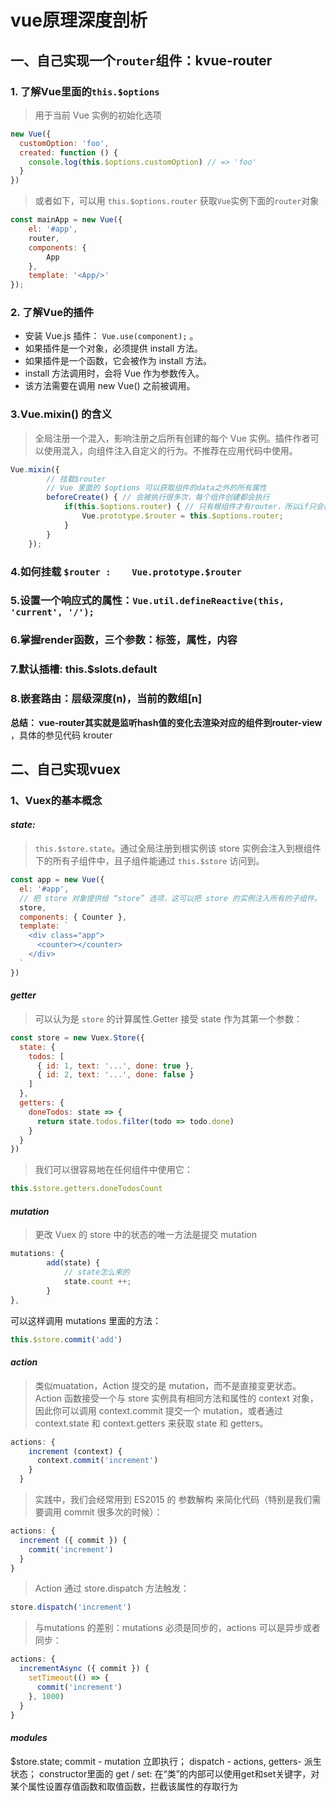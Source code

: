 # vue原理深度剖析
## 一、自己实现一个`router`组件：kvue-router
### 1. 了解Vue里面的`this.$options`

> 用于当前 Vue 实例的初始化选项
```javascript
new Vue({
  customOption: 'foo',
  created: function () {
    console.log(this.$options.customOption) // => 'foo'
  }
})
```
> 或者如下，可以用 `this.$options.router` 获取`Vue`实例下面的`router`对象

```javascript
const mainApp = new Vue({
    el: '#app',
    router,
    components: {
        App
    },
    template: '<App/>'
});
```

### 2. 了解Vue的插件
 - 安装 Vue.js 插件： `Vue.use(component);` 。
 - 如果插件是一个对象，必须提供 install 方法。
 - 如果插件是一个函数，它会被作为 install 方法。
 - install 方法调用时，会将 Vue 作为参数传入。
 - 该方法需要在调用 new Vue() 之前被调用。
 
### 3.Vue.mixin() 的含义
> 全局注册一个混入，影响注册之后所有创建的每个 Vue 实例。插件作者可以使用混入，向组件注入自定义的行为。不推荐在应用代码中使用。

```javascript
Vue.mixin({
        // 挂载$router
        // Vue 里面的 $options 可以获取组件的data之外的所有属性
        beforeCreate() { // 会被执行很多次，每个组件创建都会执行
            if(this.$options.router) { // 只有根组件才有router，所以if只会被执行一次
                Vue.prototype.$router = this.$options.router;
            }
        }
    });
```

### 4.如何挂载 `$router :    Vue.prototype.$router`
### 5.设置一个响应式的属性：`Vue.util.defineReactive(this, 'current', '/');`
### 6.掌握render函数，三个参数：标签，属性，内容
### 7.默认插槽: this.$slots.default
### 8.嵌套路由：层级深度(n)，当前的数组[n]
**总结： vue-router其实就是监听hash值的变化去渲染对应的组件到router-view** ，具体的参见代码 krouter

##  二、自己实现vuex
### 1、Vuex的基本概念 
#### *state:*
> `this.$store.state`。通过全局注册到根实例该 store 实例会注入到根组件下的所有子组件中，且子组件能通过
> `this.$store` 访问到。

```javascript
const app = new Vue({
  el: '#app',
  // 把 store 对象提供给 “store” 选项，这可以把 store 的实例注入所有的子组件。
  store,
  components: { Counter },
  template: `
    <div class="app">
      <counter></counter>
    </div>
  `
})
```
#### *getter*
> 可以认为是 `store` 的计算属性.Getter 接受 state 作为其第一个参数：

```javascript
const store = new Vuex.Store({
  state: {
    todos: [
      { id: 1, text: '...', done: true },
      { id: 2, text: '...', done: false }
    ]
  },
  getters: {
    doneTodos: state => {
      return state.todos.filter(todo => todo.done)
    }
  }
})
```

> 我们可以很容易地在任何组件中使用它：

```javascript
this.$store.getters.doneTodosCount
```
#### *mutation*
> 更改 Vuex 的 store 中的状态的唯一方法是提交 mutation
```javascript
mutations: {
        add(state) {
            // state怎么来的
            state.count ++;
        }
},
```
可以这样调用 mutations 里面的方法：

```javascript
this.$store.commit('add')
```
#### *action*
> 类似muatation，Action 提交的是 mutation，而不是直接变更状态。Action 函数接受一个与 store 实例具有相同方法和属性的 context 对象，因此你可以调用 context.commit 提交一个 mutation，或者通过 context.state 和 context.getters 来获取 state 和 getters。

```javascript
actions: {
    increment (context) {
      context.commit('increment')
    }
  }
```

> 实践中，我们会经常用到 ES2015 的 参数解构 来简化代码（特别是我们需要调用 commit 很多次的时候）：
```javascript
actions: {
  increment ({ commit }) {
    commit('increment')
  }
}
```
> Action 通过 store.dispatch 方法触发：

```javascript
store.dispatch('increment')
```
> 与mutations 的差别：mutations 必须是同步的，actions 可以是异步或者同步：

```javascript
actions: {
  incrementAsync ({ commit }) {
    setTimeout(() => {
      commit('increment')
    }, 1000)
  }
}
```
#### *modules*

$store.state; commit - mutation 立即执行； dispatch - actions, getters- 派生状态； constructor里面的 get / set: 在“类”的内部可以使用get和set关键字，对某个属性设置存值函数和取值函数，拦截该属性的存取行为
